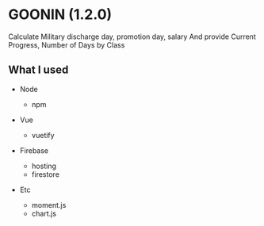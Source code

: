 # GOONIN (1.2.0)
Calculate Military discharge day, promotion day, salary
And provide Current Progress, Number of Days by Class
		


## What I used
* Node
	+ npm
	

* Vue 
	+ vuetify


* Firebase 
  + hosting
  + firestore


* Etc 
	+ moment.js
	+ chart.js


